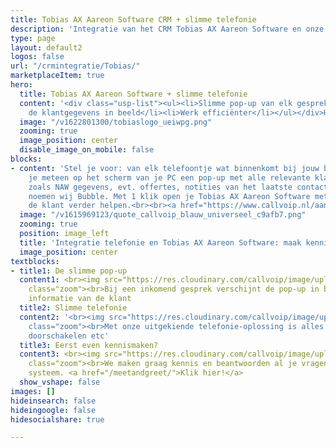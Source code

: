 ```yaml
---
title: Tobias AX Aareon Software CRM + slimme telefonie
description: 'Integratie van het CRM Tobias AX Aareon Software en onze telefonie: makkelijk, snel en efficiënt'
type: page
layout: default2
logos: false
url: "/crmintegratie/Tobias/"
marketplaceItem: true
hero:
  title: Tobias AX Aareon Software + slimme telefonie
  content: '<div class="usp-list"><ul><li>Slimme pop-up van elk gesprek</li><li>Direct
    de klantgegevens in beeld</li><li>Werk efficiënter</li></ul></div>Het CRM platform Tobias AX Aareon Software is een systeem gericht op Woningcorporaties. Meer specifiek op excellente communicatie met hun klanten. Email, chat, Whatsapp en natuurlijk hoort daar ook telefonie bij! En daar komt Callvoip om de hoek kijken: koppel jouw Tobias AX Aareon Software nu aan onze telefonie en profiteer van het gemak en de efficiëntie.<br><br><a href="/marketplace/Tobias/" class="button">Meer informatie</a>'
  image: "/v1622801300/tobiaslogo_ueiwpg.png"
  zooming: true
  image_position: center
  disable_image_on_mobile: false
blocks:
- content: 'Stel je voor: van elk telefoontje wat binnenkomt bij jouw bedrijf zie
    je meteen op het scherm van je PC een pop-up met alle relevante klantgegevens
    zoals NAW gegevens, evt. offertes, notities van het laatste contact. Die pop-up
    noemen wij Bubble. Met 1 klik open je Tobias AX Aareon Software met de juiste gegevens en kun je
    de klant verder helpen.<br><br><a href="https://www.callvoip.nl/aanvragen/voip-cti/" class="button" target="_blank">Vraag nu deze koppeling aan</a>'
  image: "/v1615969123/quote_callvoip_blauw_universeel_c9afb7.png"
  zooming: true
  position: image_left
  title: 'Integratie telefonie en Tobias AX Aareon Software: maak kennis met onze slimme pop-up'
  image_position: center
textblocks:
- title1: De slimme pop-up
  content1: <br><img src="https://res.cloudinary.com/callvoip/image/upload/v1622800989/zoho_k4cfpd.png"
    class="zoom"><br>Bij een inkomend gesprek verschijnt de pop-up in beeld met de
    informatie van de klant
  title2: Slimme telefonie
  content2: '<br><img src="https://res.cloudinary.com/callvoip/image/upload/v1572604004/screencentrale_fkimug.png"
    class="zoom"><br>Met onze uitgekiende telefonie-oplossing is alles mogelijk: keuzemenu,
    doorschakelen etc'
  title3: Eerst even kennismaken?
  content3: <br><img src="https://res.cloudinary.com/callvoip/image/upload/v1620376012/greet_ecc1x3.png"
    class="zoom"><br>We maken graag kennis en beantwoorden al je vragen over ons mooie
    systeem. <a href="/meetandgreet/">Klik hier!</a>
  show_vshape: false
images: []
hideinsearch: false
hideingoogle: false
hidesocialshare: true

---
```

